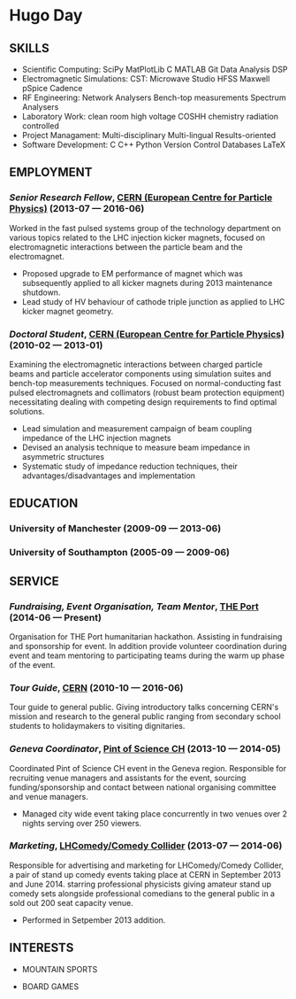 Hugo Day
============






## SKILLS

  - Scientific Computing: SciPy MatPlotLib C MATLAB Git Data Analysis DSP 
  - Electromagnetic Simulations: CST: Microwave Studio HFSS Maxwell pSpice Cadence 
  - RF Engineering: Network Analysers Bench-top measurements Spectrum Analysers 
  - Laboratory Work: clean room high voltage COSHH chemistry radiation controlled 
  - Project Managament: Multi-disciplinary Multi-lingual Results-oriented 
  - Software Development: C C++ Python Version Control Databases LaTeX 

## EMPLOYMENT

### *Senior Research Fellow*, [CERN (European Centre for Particle Physics)](https://cern.ch) (2013-07 — 2016-06)

Worked in the fast pulsed systems group of the technology department on various topics related to the LHC injection kicker magnets, focused on electromagnetic interactions between the particle beam and the electromagnet.
  - Proposed upgrade to EM performance of magnet which was subsequently applied to all kicker magnets during 2013 maintenance shutdown.
  - Lead study of HV behaviour of cathode triple junction as applied to LHC kicker magnet geometry.

### *Doctoral Student*, [CERN (European Centre for Particle Physics)](https://cern.ch) (2010-02 — 2013-01)

Examining the electromagnetic interactions between charged particle beams and particle accelerator components using simulation suites and bench-top measurements techniques. Focused on normal-conducting fast pulsed electromagnets and collimators (robust beam protection equipment) necessitating dealing with competing design requirements to find optimal solutions.
  - Lead simulation and measurement campaign of beam coupling impedance of the LHC injection magnets
  - Devised an analysis technique to measure beam impedance in asymmetric structures
  - Systematic study of impedance reduction techniques, their advantages/disadvantages and implementation




## EDUCATION

### University of Manchester (2009-09 — 2013-06)



### University of Southampton (2005-09 — 2009-06)








## SERVICE

### *Fundraising, Event Organisation, Team Mentor*, [THE Port](http://theport.ch/) (2014-06 — Present)

Organisation for THE Port humanitarian hackathon. Assisting in fundraising and sponsorship for event. In addition provide volunteer coordination during event and team mentoring to participating teams during the warm up phase of the event.

### *Tour Guide*, [CERN](http://cern.ch) (2010-10 — 2016-06)

Tour guide to general public. Giving introductory talks concerning CERN's mission and research to the general public ranging from secondary school students to holidaymakers to visiting dignitaries. 

### *Geneva Coordinator*, [Pint of Science CH](http://www.pintofscience.ch) (2013-10 — 2014-05)

Coordinated Pint of Science CH event in the Geneva region.  Responsible for recruiting venue managers and assistants for the event, sourcing funding/sponsorship and contact between national organising committee and venue managers. 
  - Managed city wide event taking place concurrently in two venues over 2 nights serving over 250 viewers.

### *Marketing*, [LHComedy/Comedy Collider](http://lhcomedy.web.cern.ch/) (2013-07 — 2014-06)

Responsible for advertising and marketing for LHComedy/Comedy Collider, a pair of stand up comedy events taking place at CERN in September 2013 and June 2014. starring professional physicists giving amateur stand up comedy sets alongside professional comedians to the general public in a sold out 200 seat capacity venue.
  - Performed in Setpember 2013 addition.





## INTERESTS

- MOUNTAIN SPORTS

- BOARD GAMES


